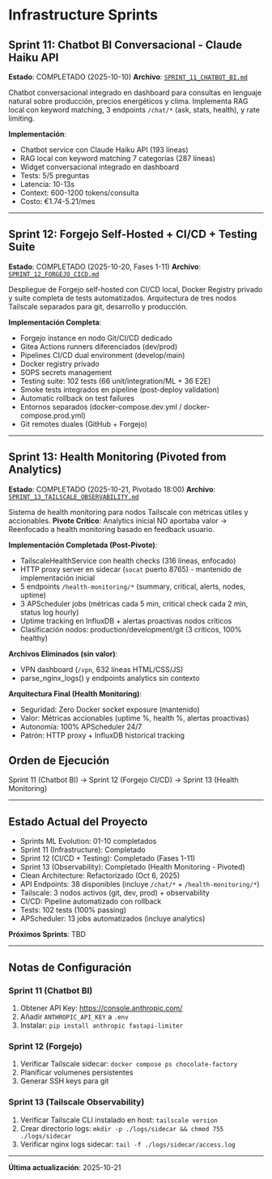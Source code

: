 # Infrastructure Sprints

## Sprint 11: Chatbot BI Conversacional - Claude Haiku API

**Estado**: COMPLETADO (2025-10-10)
**Archivo**: [`SPRINT_11_CHATBOT_BI.md`](./SPRINT_11_CHATBOT_BI.md)

Chatbot conversacional integrado en dashboard para consultas en lenguaje natural sobre producción, precios energéticos y clima. Implementa RAG local con keyword matching, 3 endpoints `/chat/*` (ask, stats, health), y rate limiting.

**Implementación**:
- Chatbot service con Claude Haiku API (193 líneas)
- RAG local con keyword matching 7 categorías (287 líneas)
- Widget conversacional integrado en dashboard
- Tests: 5/5 preguntas
- Latencia: 10-13s
- Context: 600-1200 tokens/consulta
- Costo: €1.74-5.21/mes

---

## Sprint 12: Forgejo Self-Hosted + CI/CD + Testing Suite

**Estado**: COMPLETADO (2025-10-20, Fases 1-11)
**Archivo**: [`SPRINT_12_FORGEJO_CICD.md`](./SPRINT_12_FORGEJO_CICD.md)

Despliegue de Forgejo self-hosted con CI/CD local, Docker Registry privado y suite completa de tests automatizados. Arquitectura de tres nodos Tailscale separados para git, desarrollo y producción.

**Implementación Completa**:
- Forgejo instance en nodo Git/CI/CD dedicado
- Gitea Actions runners diferenciados (dev/prod)
- Pipelines CI/CD dual environment (develop/main)
- Docker registry privado
- SOPS secrets management
- Testing suite: 102 tests (66 unit/integration/ML + 36 E2E)
- Smoke tests integrados en pipeline (post-deploy validation)
- Automatic rollback on test failures
- Entornos separados (docker-compose.dev.yml / docker-compose.prod.yml)
- Git remotes duales (GitHub + Forgejo)

---

## Sprint 13: Health Monitoring (Pivoted from Analytics)

**Estado**: COMPLETADO (2025-10-21, Pivotado 18:00)
**Archivo**: [`SPRINT_13_TAILSCALE_OBSERVABILITY.md`](./SPRINT_13_TAILSCALE_OBSERVABILITY.md)

Sistema de health monitoring para nodos Tailscale con métricas útiles y accionables. **Pivote Crítico**: Analytics inicial NO aportaba valor → Reenfocado a health monitoring basado en feedback usuario.

**Implementación Completada (Post-Pivote)**:
- TailscaleHealthService con health checks (316 líneas, enfocado)
- HTTP proxy server en sidecar (`socat` puerto 8765) - mantenido de implementación inicial
- 5 endpoints `/health-monitoring/*` (summary, critical, alerts, nodes, uptime)
- 3 APScheduler jobs (métricas cada 5 min, critical check cada 2 min, status log hourly)
- Uptime tracking en InfluxDB + alertas proactivas nodos críticos
- Clasificación nodos: production/development/git (3 críticos, 100% healthy)

**Archivos Eliminados (sin valor)**:
- VPN dashboard (`/vpn`, 632 líneas HTML/CSS/JS)
- parse_nginx_logs() y endpoints analytics sin contexto

**Arquitectura Final (Health Monitoring)**:
- Seguridad: Zero Docker socket exposure (mantenido)
- Valor: Métricas accionables (uptime %, health %, alertas proactivas)
- Autonomía: 100% APScheduler 24/7
- Patrón: HTTP proxy + InfluxDB historical tracking

## Orden de Ejecución

Sprint 11 (Chatbot BI) → Sprint 12 (Forgejo CI/CD) → Sprint 13 (Health Monitoring)

---

## Estado Actual del Proyecto

- Sprints ML Evolution: 01-10 completados
- Sprint 11 (Infrastructure): Completado
- Sprint 12 (CI/CD + Testing): Completado (Fases 1-11)
- Sprint 13 (Observability): Completado (Health Monitoring - Pivoted)
- Clean Architecture: Refactorizado (Oct 6, 2025)
- API Endpoints: 38 disponibles (incluye `/chat/*` + `/health-monitoring/*`)
- Tailscale: 3 nodos activos (git, dev, prod) + observability
- CI/CD: Pipeline automatizado con rollback
- Tests: 102 tests (100% passing)
- APScheduler: 13 jobs automatizados (incluye analytics)

**Próximos Sprints**: TBD

---

## Notas de Configuración

### Sprint 11 (Chatbot BI)
1. Obtener API Key: https://console.anthropic.com/
2. Añadir `ANTHROPIC_API_KEY` a `.env`
3. Instalar: `pip install anthropic fastapi-limiter`

### Sprint 12 (Forgejo)
1. Verificar Tailscale sidecar: `docker compose ps chocolate-factory`
2. Planificar volumenes persistentes
3. Generar SSH keys para git

### Sprint 13 (Tailscale Observability)
1. Verificar Tailscale CLI instalado en host: `tailscale version`
2. Crear directorio logs: `mkdir -p ./logs/sidecar && chmod 755 ./logs/sidecar`
3. Verificar nginx logs sidecar: `tail -f ./logs/sidecar/access.log`

---

**Última actualización**: 2025-10-21
